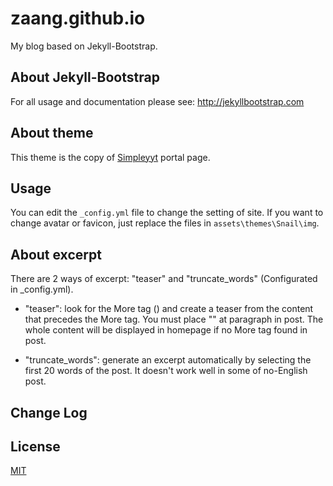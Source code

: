 # zaang.github.io

My blog based on Jekyll-Bootstrap.

## About Jekyll-Bootstrap

For all usage and documentation please see: <http://jekyllbootstrap.com>

## About theme

This theme is the copy of [Simpleyyt](http://simpleyyt.github.io) portal page.

## Usage

You can edit the `_config.yml` file to change the setting of site. If you want to change avatar or favicon, just replace the files in `assets\themes\Snail\img`.

## About excerpt

There are 2 ways of excerpt: "teaser" and "truncate_words" (Configurated in _config.yml).

 * "teaser": look for the More tag (<!--more-->) and create a teaser from the content that precedes the More tag.
You must place "<!--more-->" at paragraph in post. The whole content will be displayed in homepage if no More tag found in post.

 * "truncate_words": generate an excerpt automatically by selecting the first 20 words of the post. It doesn't work well in some of no-English post.

## Change Log



## License

[MIT](http://opensource.org/licenses/MIT)
